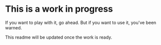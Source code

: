 This is a work in progress
==========================

If you want to play with it, go ahead. But if you want to use it, you've been warned.

This readme will be updated once the work is ready.
